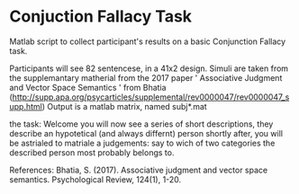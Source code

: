 # Conjuction Fallacy Task
Matlab script to collect participant's results on a basic Conjunction Fallacy task. 

Participants will see 82 sentencese, in a 41x2 design. Simuli are taken from the supplemantary matherial from the 2017 paper 
' Associative Judgment and Vector Space Semantics ' from Bhatia
(http://supp.apa.org/psycarticles/supplemental/rev0000047/rev0000047_supp.html)
Output is a matlab matrix, named subj*.mat

the task:
                                                        Welcome 
you will now see a series of short descriptions, they describe an hypotetical (and always differnt) person
shortly after, you will be astrialed to matriale a judgements: say to wich of two categories the described person most probably belongs to.



References:
Bhatia, S. (2017). Associative judgment and vector space semantics. Psychological Review, 124(1), 1-20.
